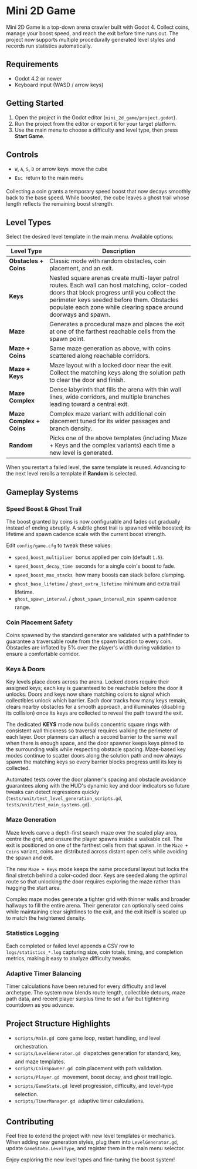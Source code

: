 # Mini 2D Game

Mini 2D Game is a top-down arena crawler built with Godot 4. Collect coins, manage your boost speed, and reach the exit before time runs out. The project now supports multiple procedurally generated level styles and records run statistics automatically.

## Requirements

- Godot 4.2 or newer
- Keyboard input (WASD / arrow keys)

## Getting Started

1. Open the project in the Godot editor (`mini_2d_game/project.godot`).
2. Run the project from the editor or export it for your target platform.
3. Use the main menu to choose a difficulty and level type, then press **Start Game**.

## Controls

- `W`, `A`, `S`, `D` or arrow keys  move the cube
- `Esc`  return to the main menu

Collecting a coin grants a temporary speed boost that now decays smoothly back to the base speed. While boosted, the cube leaves a ghost trail whose length reflects the remaining boost strength.

## Level Types

Select the desired level template in the main menu. Available options:

| Level Type | Description |
|------------|-------------|
| **Obstacles + Coins** | Classic mode with random obstacles, coin placement, and an exit. |
| **Keys** | Nested square arenas create multi-layer patrol routes. Each wall can host matching, color-coded doors that block progress until you collect the perimeter keys seeded before them. Obstacles populate each zone while clearing space around doorways and spawn. |
| **Maze** | Generates a procedural maze and places the exit at one of the farthest reachable cells from the spawn point. |
| **Maze + Coins** | Same maze generation as above, with coins scattered along reachable corridors. |
| **Maze + Keys** | Maze layout with a locked door near the exit. Collect the matching keys along the solution path to clear the door and finish. |
| **Maze Complex** | Dense labyrinth that fills the arena with thin wall lines, wide corridors, and multiple branches leading toward a central exit. |
| **Maze Complex + Coins** | Complex maze variant with additional coin placement tuned for its wider passages and branch density. |
| **Random** | Picks one of the above templates (including Maze + Keys and the complex variants) each time a new level is generated. |

When you restart a failed level, the same template is reused. Advancing to the next level rerolls a template if **Random** is selected.

## Gameplay Systems

### Speed Boost & Ghost Trail

The boost granted by coins is now configurable and fades out gradually instead of ending abruptly. A subtle ghost trail is spawned while boosted; its lifetime and spawn cadence scale with the current boost strength.

Edit `config/game.cfg` to tweak these values:

- `speed_boost_multiplier`  bonus applied per coin (default `1.5`).
- `speed_boost_decay_time`  seconds for a single coin's boost to fade.
- `speed_boost_max_stacks`  how many boosts can stack before clamping.
- `ghost_base_lifetime` / `ghost_extra_lifetime`  minimum and extra trail lifetime.
- `ghost_spawn_interval` / `ghost_spawn_interval_min`  spawn cadence range.

### Coin Placement Safety

Coins spawned by the standard generator are validated with a pathfinder to guarantee a traversable route from the spawn location to every coin. Obstacles are inflated by 5% over the player's width during validation to ensure a comfortable corridor.

### Keys & Doors

Key levels place doors across the arena. Locked doors require their assigned keys; each key is guaranteed to be reachable before the door it unlocks. Doors and keys now share matching colors to signal which collectibles unlock which barrier. Each door tracks how many keys remain, clears nearby obstacles for a smooth approach, and illuminates (disabling its collision) once its keys are collected to reveal the path toward the exit.

The dedicated **KEYS** mode now builds concentric square rings with consistent wall thickness so traversal requires walking the perimeter of each layer. Door planners can attach a second barrier to the same wall when there is enough space, and the door spawner keeps keys pinned to the surrounding walls while respecting obstacle spacing. Maze-based key modes continue to scatter doors along the solution path and now always spawn the matching keys so every barrier blocks progress until its key is collected.

Automated tests cover the door planner's spacing and obstacle avoidance guarantees along with the HUD's dynamic key and door indicators so future tweaks can detect regressions quickly (`tests/unit/test_level_generation_scripts.gd`, `tests/unit/test_main_systems.gd`).

### Maze Generation

Maze levels carve a depth-first search maze over the scaled play area, centre the grid, and ensure the player spawns inside a walkable cell. The exit is positioned on one of the farthest cells from that spawn. In the `Maze + Coins` variant, coins are distributed across distant open cells while avoiding the spawn and exit.

The new `Maze + Keys` mode keeps the same procedural layout but locks the final stretch behind a color-coded door. Keys are seeded along the optimal route so that unlocking the door requires exploring the maze rather than hugging the start area.

Complex maze modes generate a tighter grid with thinner walls and broader hallways to fill the entire arena. Their generator can optionally seed coins while maintaining clear sightlines to the exit, and the exit itself is scaled up to match the heightened density.

### Statistics Logging

Each completed or failed level appends a CSV row to `logs/statistics_*.log` capturing size, coin totals, timing, and completion metrics, making it easy to analyze difficulty tweaks.

### Adaptive Timer Balancing

Timer calculations have been retuned for every difficulty and level archetype. The system now blends route length, collectible detours, maze path data, and recent player surplus time to set a fair but tightening countdown as you advance.

## Project Structure Highlights

- `scripts/Main.gd`  core game loop, restart handling, and level orchestration.
- `scripts/LevelGenerator.gd`  dispatches generation for standard, key, and maze templates.
- `scripts/CoinSpawner.gd`  coin placement with path validation.
- `scripts/Player.gd`  movement, boost decay, and ghost trail logic.
- `scripts/GameState.gd`  level progression, difficulty, and level-type selection.
- `scripts/TimerManager.gd`  adaptive timer calculations.

## Contributing

Feel free to extend the project with new level templates or mechanics. When adding new generation styles, plug them into `LevelGenerator.gd`, update `GameState.LevelType`, and register them in the main menu selector.

Enjoy exploring the new level types and fine-tuning the boost system!
